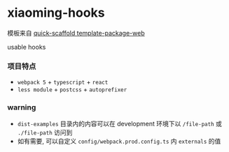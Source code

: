 # xiaoming-hooks
模板来自 [quick-scaffold template-package-web](https://github.com/xiaomingTang/quick-scaffold)

usable hooks

### 项目特点
- `webpack 5` + `typescript` + `react`
- `less module` + `postcss` + `autoprefixer`

### warning
- `dist-examples` 目录内的内容可以在 development 环境下以 `/file-path` 或 `./file-path` 访问到
- 如有需要, 可以自定义 `config/webpack.prod.config.ts` 内 `externals` 的值

